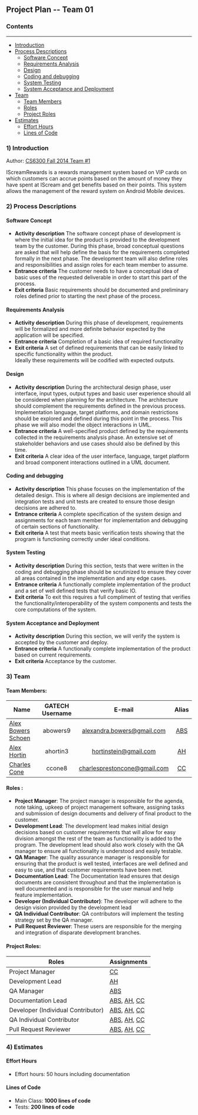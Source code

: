 ## **Project Plan -- Team 01**

### Contents
-----------------
- [Introduction](#introduction)
- [Process Descriptions](#process-descriptions)
  - [Software Concept](#softwareconcept)
  - [Requirements Analysis](#requirements-analsys)
  - [Design](#Design)
  - [Coding and debugging](#coding-and-debugging)
  - [System Testing](#system-testing)
  - [System Acceptance and Deployment](#system-acceptance-and-deployment)
- [Team](#team)
  - [Team Members](#team-members)
  - [Roles](#roles)
  - [Project Roles](#project-roles)
- [Estimates](#estimates)
  - [Effort Hours](#team-members)
  - [Lines of Code](#lines-of-code)

### 1) Introduction

Author: [CS6300 Fall 2014 Team #1](https://github.com/gt-ud-softeng/6300Fall14Team01)

IScreamRewards is a rewards management system based on VIP cards on which customers can accrue 
points based on the amount of money they have spent at IScream and get benefits based on their
points. This system allows the management of the reward system on Android Mobile devices. 

### 2) Process Descriptions

#### Software Concept

- **Activity description**  The software concept phase of development is where the initial idea for the 
product is provided to the development team by the customer. During this phase, broad conceptual questions are asked
that will help define the basis for the requirements completed formally in the next phase. The development team will also define roles and responsibilities and assign roles for each team member to assume.
- **Entrance criteria**  The customer needs to have a conceptual idea of basic uses of the requested deliverable 
in order to start this part of the process.
- **Exit criteria**   Basic requirements should be documented and preliminary roles defined prior to starting the next phase of the process. 

#### Requirements Analysis 

- **Activity description** During this phase of development, requirements will be formalized and more definite behavior
expected by the application will be specified.  
- **Entrance criteria** Completion of a basic idea of required functionality
- **Exit criteria** A set of defined requirements that can be easily linked to specific functionality within the product.  
Ideally these requirements will be codified with expected outputs. 

#### Design

- **Activity description** During the architectural design phase, user interface, input types, output types and basic user experience should all be considered when planning for the architecture. The architecture should complement the requirements defined in the previous process. Implementation language, target platforms, and domain restrictions should be explored and defined during this point in the process.  This phase we will also model the object interactions in UML.
- **Entrance criteria** A well-specified product defined by the requirements collected in the requirements analysis phase. An extensive set of stakeholder behaviors and use cases should also be defined by this time. 
- **Exit criteria**  A clear idea of the user interface, language, target platform and broad component interactions outlined in a UML document.

#### Coding and debugging

- **Activity description** This phase focuses on the implementation of the detailed design. This is where all design decisions are implemented
and integration tests and unit tests are created to ensure those design decisions are adhered to. 
- **Entrance criteria** A complete specification of the system design and assignments for each team member for implementation and debugging of 
certain sections of functionality. 
- **Exit criteria** A test that meets basic verification tests showing that the program is functioning correctly under ideal conditions.

#### System Testing

- **Activity description** During this section, tests that were written in the coding and debugging phase should be scrutinized to 
ensure they cover all areas contained in the implementation and any edge cases.
- **Entrance criteria** A functionally complete implementation of the product and a set of well defined tests that verify basic IO.
- **Exit criteria** To exit this requires a full compliment of testing that verifies the functionality/interoperability of the system components and tests the core computations of the system.  

#### System Acceptance and Deployment

- **Activity description** During this section, we will verify the system is accepted by the customer and deploy.
- **Entrance criteria** A functionally complete implementation of the product based on current requirements.
- **Exit criteria** Acceptance by the customer.

### 3) Team

#### Team Members:

| Name  				| GATECH Username		| E-mail						| Alias |
| --------------------- |:---------------------:|:-----------------------------:|:-----:| 
| [Alex Bowers Schoen](http://github.com/bowersaa )  	| abowers9				| alexandra.bowers@gmail.com 	| [ABS](http://github.com/bowersaa )   |
| [Alex Hortin](http://github.com/hortinstein) 	 		| ahortin3				| hortinstein@gmail.com  		| [AH](http://github.com/hortinstein )    |
| [Charles Cone](http://github.com/ccone8)  	 		| ccone8		        | charlesprestoncone@gmail.com  | [CC](http://github.com/ccone8 )    |
	
#### Roles :
- **Project Manager**:  The project manager is responsible for the agenda, note taking, upkeep of project management software, 
assigning tasks and submission of design documents and delivery of final product to the customer.
- **Development Lead**:  The development lead makes initial design decisions based on customer requirements that will allow 
for easy division amongst the rest of the team as functionality is added to the program.  The development lead should also
work closely with the QA manager to ensure all functionality is understood and easily testable.
- **QA Manager**: The quality assurance manager is responsible for ensuring that the product is well tested, interfaces are
well defined and easy to use, and that customer requirements have been met.
- **Documentation Lead**: The Documentation lead ensures that design documents are consistent throughout and that the implementation
is well documented and is responsible for the user manual and help feature implementation.  
- **Developer (Individual Contributor)**:  The developer will adhere to the design vision provided by the development lead   
- **QA Individual Contributor**: QA contributors will implement the testing strategy set by the QA manager.  
- **Pull Request Reviewer**:  These users are responsible for the merging and integration of disparate development branches.
	
#### Project Roles:

| Roles | Assignments |
| --- | --- | 
| Project Manager	| [CC](http://github.com/ccone8) 
| Development Lead 	| [AH](http://github.com/hortinstein)
| QA Manager 		| [ABS](http://github.com/bowersaa )
| Documentation Lead| [ABS](http://github.com/bowersaa ), [AH](http://github.com/hortinstein), [CC](http://github.com/ccone8)
| Developer (Individual Contributor)| [ABS](http://github.com/bowersaa ), [AH](http://github.com/hortinstein), [CC](http://github.com/ccone8)
|QA Individual Contributor			| [ABS](http://github.com/bowersaa ), [AH](http://github.com/hortinstein), [CC](http://github.com/ccone8)
| Pull Request Reviewer| [ABS](http://github.com/bowersaa ), [AH](http://github.com/hortinstein), [CC](http://github.com/ccone8)

### 4) Estimates

#### Effort Hours
- Effort hours:  50 hours including documentation

#### Lines of Code
  - Main Class: **1000 lines of code** 
  - Tests: **200 lines of code**


